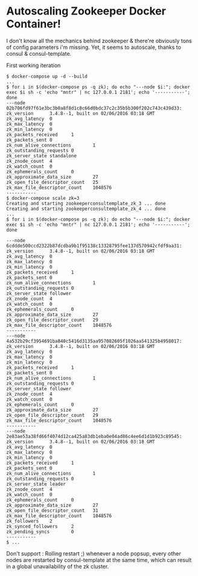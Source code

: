 Autoscaling Zookeeper Docker Container! 
=======================================

I don't know all the mechanics behind zookeeper & there're obviously tons of config parameters i'm missing. Yet, it seems to autoscale, thanks to consul & consul-template.

First working iteration

```shell
$ docker-compose up -d --build
...
$ for i in $(docker-compose ps -q zk); do echo "---node $i:"; docker exec $i sh -c 'echo "mntr" | nc 127.0.0.1 2181'; echo '-----------'; done  
---node 02b706fd97f61e3bc3b0a8f8d1c8c66d0bdc37c2c35b5b300f202c743c439d33:
zk_version      3.4.8--1, built on 02/06/2016 03:18 GMT
zk_avg_latency  0
zk_max_latency  0
zk_min_latency  0
zk_packets_received     1
zk_packets_sent 0
zk_num_alive_connections        1
zk_outstanding_requests 0
zk_server_state standalone
zk_znode_count  4
zk_watch_count  0
zk_ephemerals_count     0
zk_approximate_data_size        27
zk_open_file_descriptor_count   25
zk_max_file_descriptor_count    1048576
-----------
$ docker-compose scale zk=3
Creating and starting zookeeperconsultemplate_zk_3 ... done
Creating and starting zookeeperconsultemplate_zk_4 ... done
...
$ for i in $(docker-compose ps -q zk); do echo "---node $i:"; docker exec $i sh -c 'echo "mntr" | nc 127.0.0.1 2181'; echo '-----------'; done  

---node 6cddde500ccd2322b87dcdba9b1f95138c13328795fee137d570942cfdf9aa31:
zk_version      3.4.8--1, built on 02/06/2016 03:18 GMT
zk_avg_latency  0
zk_max_latency  0
zk_min_latency  0
zk_packets_received     1
zk_packets_sent 0
zk_num_alive_connections        1
zk_outstanding_requests 0
zk_server_state follower
zk_znode_count  4
zk_watch_count  0
zk_ephemerals_count     0
zk_approximate_data_size        27
zk_open_file_descriptor_count   29
zk_max_file_descriptor_count    1048576
-----------
---node 4a532b29cf3954691ba840c5416d3135aa957082605f1026aa541325b4958017:
zk_version      3.4.8--1, built on 02/06/2016 03:18 GMT
zk_avg_latency  0
zk_max_latency  0
zk_min_latency  0
zk_packets_received     1
zk_packets_sent 0
zk_num_alive_connections        1
zk_outstanding_requests 0
zk_server_state follower
zk_znode_count  4
zk_watch_count  0
zk_ephemerals_count     0
zk_approximate_data_size        27
zk_open_file_descriptor_count   29
zk_max_file_descriptor_count    1048576
-----------
---node 2e83ae53a38fd66f4074d12ca425a83db1eba0e04ad86c4ee6d1d1b923c89545:
zk_version      3.4.8--1, built on 02/06/2016 03:18 GMT
zk_avg_latency  0
zk_max_latency  0
zk_min_latency  0
zk_packets_received     1
zk_packets_sent 0
zk_num_alive_connections        1
zk_outstanding_requests 0
zk_server_state leader
zk_znode_count  4
zk_watch_count  0
zk_ephemerals_count     0
zk_approximate_data_size        27
zk_open_file_descriptor_count   31
zk_max_file_descriptor_count    1048576
zk_followers    2
zk_synced_followers     2
zk_pending_syncs        0
-----------
$ ...
```


Don't support : Rolling restart ;)
whenever a node popsup, every other nodes are restarted by consul-template at the same time, which can result in a global unavailability of the zk cluster.

